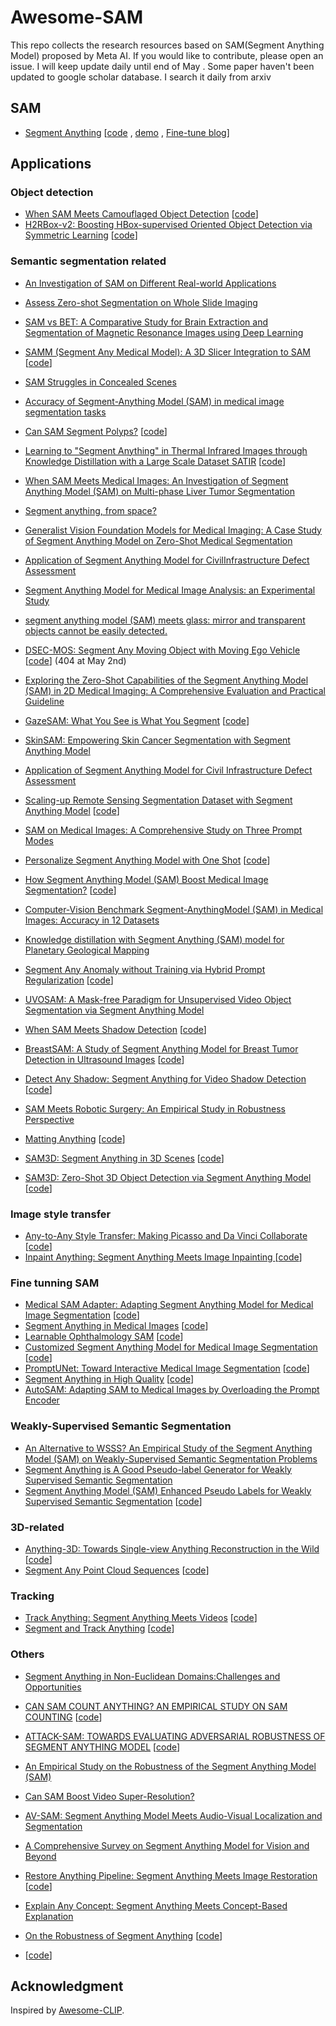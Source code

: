 # Awesome-SAM
This repo collects the research resources based on SAM(Segment Anything Model) proposed by Meta AI. If you would like to contribute, please open an issue.
I will keep  update daily  until end of May . Some paper haven't been updated to google scholar database. I search it daily from arxiv


## SAM 
- [Segment Anything](https://arxiv.org/abs/2304.02643) [[code](https://segment-anything.com/) , [demo](https://segment-anything.com/) , [Fine-tune blog](https://encord.com/blog/learn-how-to-fine-tune-the-segment-anything-model-sam/)]


## Applications

### Object detection

- [When SAM Meets Camouflaged Object Detection](https://arxiv.org/abs/2304.04709) [[code](https://github.com/luckybird1994/SAMCOD)]
- [H2RBox-v2: Boosting HBox-supervised Oriented
Object Detection via Symmetric Learning](https://arxiv.org/pdf/2304.04403.pdf) [[code](https://github.com/Li-Qingyun/sam-mmrotate)]


### Semantic segmentation  related
- [An Investigation of SAM on Different Real-world Applications](https://arxiv.org/pdf/2304.05750.pdf) 
- [ Assess Zero-shot Segmentation on Whole Slide Imaging](https://arxiv.org/abs/2304.04155) 
- [ SAM vs BET: A Comparative Study for Brain Extraction and Segmentation of Magnetic Resonance Images using Deep Learning](https://arxiv.org/abs/2304.04738) 
- [ SAMM (Segment Any Medical Model): A 3D Slicer Integration to SAM](https://arxiv.org/abs/2304.04738) [[code](https://github.com/bingogome/samm)]
- [SAM Struggles in Concealed Scenes](https://arxiv.org/abs/2304.06022) 
- [Accuracy of Segment-Anything Model (SAM) in medical image segmentation tasks](https://arxiv.org/abs/2304.09324) 
- [Can SAM Segment Polyps?](https://arxiv.org/abs/2304.07583) [[code](https://github.com/taozh2017/SAMPolyp)]
- [Learning to "Segment Anything" in Thermal Infrared Images through Knowledge Distillation with a Large Scale Dataset SATIR](https://arxiv.org/abs/2304.07969) [[code](https://github.com/chenjzBUAA/SATIR)]
- [When SAM Meets Medical Images: An Investigation of Segment Anything Model (SAM) on Multi-phase Liver Tumor Segmentation](https://arxiv.org/abs/2304.08506)
- [Segment anything, from space?](https://arxiv.org/pdf/2304.13000.pdf) 
- [Generalist Vision Foundation Models for Medical Imaging: A Case Study of Segment Anything Model on Zero-Shot Medical Segmentation](https://arxiv.org/pdf/2304.12637.pdf) 
- [Application of Segment Anything Model for CivilInfrastructure Defect Assessment](https://arxiv.org/pdf/2304.12600.pdf) 
- [Segment Anything Model for Medical Image Analysis: an Experimental Study](https://arxiv.org/pdf/2304.10517.pdf) 
- [segment anything model (SAM) meets glass: mirror and transparent objects cannot be easily detected.](https://arxiv.org/pdf/2305.00278.pdf) 
- [DSEC-MOS: Segment Any Moving Object with Moving Ego Vehicle](https://arxiv.org/pdf/2305.00126.pdf) [[code](https://github.com/ZZY-Zhou/DSEC-MOS)] (404 at May 2nd)
- [Exploring the Zero-Shot Capabilities of the Segment Anything Model (SAM) in 2D Medical Imaging: A Comprehensive Evaluation and Practical Guideline](https://arxiv.org/pdf/2305.00109.pdf) 
- [GazeSAM: What You See is What You Segment](https://arxiv.org/pdf/2304.13844.pdf) [[code](https://github.com/ukaukaaaa/GazeSAM)]
- [SkinSAM: Empowering Skin Cancer Segmentation with Segment Anything Model](https://arxiv.org/pdf/2304.13973.pdf) 
- [Application of Segment Anything Model for Civil Infrastructure Defect Assessment](https://arxiv.org/pdf/2304.12600.pdf) 
- [Scaling-up Remote Sensing Segmentation Dataset with Segment Anything Model](https://arxiv.org/pdf/2305.02034.pdf) [[code](https://github.com/ViTAE-Transformer/SAMRS)]
- [SAM on Medical Images: A Comprehensive Study on Three Prompt Modes](https://arxiv.org/pdf/2305.00035.pdf) 
- [Personalize Segment Anything Model with One Shot](https://arxiv.org/pdf/2305.03048.pdf) [[code](https://github.com/ZrrSkywalker/Personalize-SAM)]
- [How Segment Anything Model (SAM) Boost Medical Image Segmentation?](https://arxiv.org/pdf/2305.03678.pdf) [[code](https://github.com/YichiZhang98/SAM4MIS)]
- [Computer-Vision Benchmark Segment-AnythingModel (SAM) in Medical Images: Accuracy in 12 Datasets](https://arxiv.org/pdf/2304.09324.pdf)
- [Knowledge distillation with Segment Anything (SAM) model for Planetary Geological Mapping](https://arxiv.org/pdf/2305.07586.pdf) 
- [Segment Any Anomaly without Training via Hybrid Prompt Regularization](https://arxiv.org/pdf/2305.10724.pdf) [[code](https://github.com/caoyunkang/Segment-Any-Anomaly)]
- [UVOSAM: A Mask-free Paradigm for Unsupervised Video Object Segmentation via Segment Anything Model](https://arxiv.org/pdf/2305.12659.pdf) 
- [When SAM Meets Shadow Detection](https://arxiv.org/pdf/2305.11513.pdf) [[code](https://github.com/LeipingJie/SAMShadow)]
- [BreastSAM: A Study of Segment Anything Model for Breast Tumor Detection in Ultrasound Images](https://arxiv.org/pdf/2305.12447.pdf) [[code]()]
- [Detect Any Shadow: Segment Anything for Video Shadow Detection](https://arxiv.org/pdf/2305.16698.pdf) [[code](https://github.com/harrytea/Detect-AnyShadow)]
- [SAM Meets Robotic Surgery: An Empirical Study in Robustness Perspective](https://arxiv.org/pdf/2304.14674.pdf) 

- [Matting Anything](https://arxiv.org/pdf/2306.05399.pdf) [[code](https://github.com/SHI-Labs/Matting-Anything)]
- [SAM3D: Segment Anything in 3D Scenes](https://arxiv.org/pdf/2306.03908.pdf) [[code](https://github.com/Pointcept/SegmentAnything3D)]
- [SAM3D: Zero-Shot 3D Object Detection via Segment Anything Model](https://arxiv.org/pdf/2306.02245.pdf) [[code](https://github.com/DYZhang09/SAM3D)]


### Image style transfer
- [ Any-to-Any Style Transfer: Making Picasso and Da Vinci Collaborate ](https://arxiv.org/abs/2304.09728) [[code](https://github.com/Huage001/Transfer-Any-Style)]
- [ Inpaint Anything: Segment Anything Meets Image Inpainting ](https://arxiv.org/abs/2304.06790) [[code](https://github.com/geekyutao/Inpaint-Anything)]

### Fine tunning SAM 
- [Medical SAM Adapter: Adapting Segment Anything Model for Medical Image Segmentation](https://arxiv.org/pdf/2304.12620.pdf) [[code](https://github.com/WuJunde/Medical-SAM-Adapter)]
- [Segment Anything in Medical Images](https://arxiv.org/pdf/2304.12306.pdf) [[code](https://github.com/bowang-lab/MedSAM)]
- [Learnable Ophthalmology SAM](https://arxiv.org/pdf/2304.13425.pdf) [[code](https://github.com/Qsingle/LearnablePromptSAM)]
- [Customized Segment Anything Model for Medical Image Segmentation](https://arxiv.org/pdf/2304.13785.pdf) [[code](https://github.com/hitachinsk/SAMed)]
- [PromptUNet: Toward Interactive Medical Image Segmentation](https://arxiv.org/pdf/2305.10300.pdf) [[code](https://github.com/WuJunde/PromptUNet)]
- [Segment Anything in High Quality](https://arxiv.org/pdf/2306.01567.pdf) [[code](https://github.com/SysCV/SAM-HQ)]
- [AutoSAM: Adapting SAM to Medical Images by Overloading the Prompt Encoder](https://arxiv.org/pdf/2306.06370.pdf) 

### Weakly-Supervised Semantic Segmentation
- [An Alternative to WSSS? An Empirical Study of the Segment Anything Model (SAM) on Weakly-Supervised Semantic Segmentation Problems](https://arxiv.org/pdf/2305.01586.pdf) 
- [Segment Anything is A Good Pseudo-label Generator for Weakly Supervised Semantic Segmentation](https://arxiv.org/pdf/2305.01275.pdf) 
- [Segment Anything Model (SAM) Enhanced Pseudo Labels for Weakly Supervised Semantic Segmentation](https://arxiv.org/pdf/2305.05803.pdf) [[code](https://github.com/cskyl/SAM_WSSS)]


### 3D-related
- [Anything-3D: Towards Single-view Anything Reconstruction in the Wild](https://arxiv.org/abs/2304.10261) [[code](https://github.com/Anything-of-anything/Anything-3D)]
- [Segment Any Point Cloud Sequences](https://arxiv.org/abs/2306.09347) [[code](https://github.com/youquanl/Segment-Any-Point-Cloud)]

### Tracking
- [Track Anything: Segment Anything Meets Videos](https://arxiv.org/pdf/2304.11968.pdf) [[code](https://github.com/gaomingqi/Track-Anything)]
- [Segment and Track Anything](https://arxiv.org/pdf/2305.06558.pdf) [[code](https://github.com/z-x-yang/Segment-and-Track-Anything)]



### Others
- [Segment Anything in Non-Euclidean Domains:Challenges and Opportunities](https://arxiv.org/pdf/2304.11595.pdf) 
- [CAN SAM COUNT ANYTHING? AN EMPIRICAL STUDY ON SAM COUNTING](https://arxiv.org/pdf/2304.10817.pdf) [[code](https://github.com/Vision-Intelligence-and-Robots-Group/count-anything)]
- [ATTACK-SAM: TOWARDS EVALUATING ADVERSARIAL ROBUSTNESS OF SEGMENT ANYTHING MODEL](https://arxiv.org/pdf/2305.00866.pdf) [[code](https://github.com/chenshuang-zhang/attack-sam)]
- [An Empirical Study on the Robustness of the Segment Anything Model (SAM)](https://arxiv.org/pdf/2305.06422.pdf) 
- [Can SAM Boost Video Super-Resolution? ](https://arxiv.org/pdf/2305.06524.pdf) 
- [AV-SAM: Segment Anything Model Meets Audio-Visual Localization and Segmentation](https://arxiv.org/pdf/2305.01836.pdf) 
- [A Comprehensive Survey on Segment Anything Model for Vision and Beyond](https://arxiv.org/pdf/2305.08196.pdf) 
- [Restore Anything Pipeline: Segment Anything Meets Image Restoration](https://arxiv.org/pdf/2305.13093.pdf) [[code](https://github.com/eth-siplab/RAP)]
- [Explain Any Concept: Segment Anything Meets Concept-Based Explanation](https://arxiv.org/pdf/2305.10289.pdf) 
- [On the Robustness of Segment Anything](https://arxiv.org/pdf/2305.16220.pdf) [[code]()]

- []() [[code]()]


## Acknowledgment
Inspired by [Awesome-CLIP](https://github.com/yzhuoning/Awesome-CLIP).  

